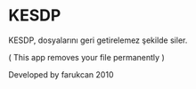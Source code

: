 # KESDP

KESDP, dosyalarını geri getirelemez şekilde siler.

( This app removes your file permanently )



Developed by farukcan 2010